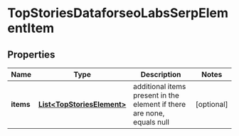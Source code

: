 

# TopStoriesDataforseoLabsSerpElementItem


## Properties

| Name | Type | Description | Notes |
|------------ | ------------- | ------------- | -------------|
|**items** | [**List&lt;TopStoriesElement&gt;**](TopStoriesElement.md) | additional items present in the element if there are none, equals null |  [optional] |



